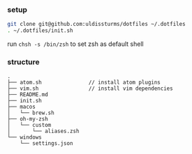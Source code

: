 ### setup

```bash
git clone git@github.com:uldissturms/dotfiles ~/.dotfiles
. ~/.dotfiles/init.sh
```

run ```chsh -s /bin/zsh``` to set zsh as default shell

### structure

```
.
├── atom.sh               // install atom plugins
├── vim.sh                // install vim dependencies
├── README.md
├── init.sh
├── macos
│   └── brew.sh
├── oh-my-zsh
│   └── custom
│       └── aliases.zsh
└── windows
    └── settings.json
```
